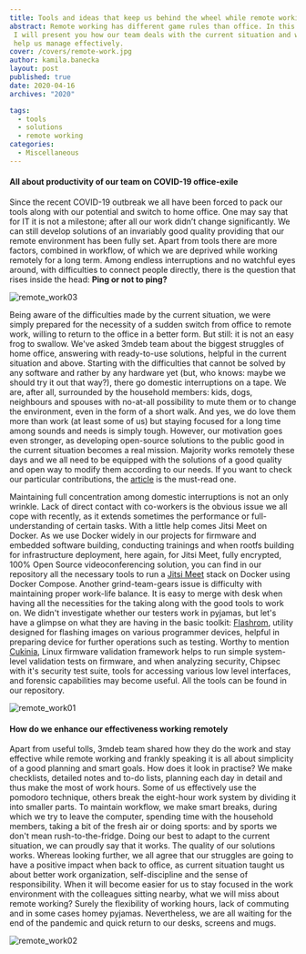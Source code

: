 ```yaml
---
title: Tools and ideas that keep us behind the wheel while remote working.
abstract: Remote working has different game rules than office. In this post
 I will present you how our team deals with the current situation and what tools
 help us manage effectively.
cover: /covers/remote-work.jpg
author: kamila.banecka
layout: post
published: true
date: 2020-04-16
archives: "2020"

tags:
  - tools
  - solutions
  - remote working
categories:
  - Miscellaneous
---
```


#### All about productivity of our team on COVID-19 office-exile

 Since the recent COVID-19 outbreak we all have been forced to pack our tools
 along with our potential and switch to home office. One may say that for IT it
 is not a milestone; after all our work didn’t change significantly. We can
 still develop solutions of an invariably good quality providing that our remote
 environment has been fully set. Apart from tools there are more factors,
 combined in workflow, of which we are deprived while working remotely for a
 long term. Among endless interruptions and no watchful eyes around, with
 difficulties to connect people directly, there is the question that rises
 inside the head: **Ping or not to ping?**

![remote_work03](/img/remote_work03.png)

 Being aware of the difficulties made by the current situation, we were simply
 prepared for the necessity of a sudden switch from office to remote work,
 willing to return to the office in a better form. But still: it is not an easy
 frog to swallow. We've asked 3mdeb team about the biggest struggles of home
 office, answering with ready-to-use solutions, helpful in the current situation
 and above. Starting with the difficulties that cannot be solved by any software
 and rather by any hardware yet (but, who knows: maybe we should try it out that
 way?), there go domestic interruptions on a tape. We are, after all, surrounded
 by the household members: kids, dogs, neighbours and spouses with no-at-all
 possibility to mute them or to change the environment, even in the form of a
 short walk. And yes, we do love them more than work (at least some of us) but
 staying focused for a long time among sounds and needs is simply tough.
 However, our motivation goes even stronger, as developing open-source solutions
 to the public good in the current situation becomes a real mission. Majority
 works remotely these days and we all need to be equipped with the solutions of
 a good quality and open way to modify them according to our needs. If you want
 to check our particular contributions, the
 [article](https://blog.3mdeb.com/2020/2020-04-16-3mdeb-contrib-q1/) is the
 must-read one.

 Maintaining full concentration among domestic interruptions is not an only
wrinkle. Lack of direct contact with co-workers is the obvious issue we all cope
with recently, as it extends sometimes the performance or full-understanding of
certain tasks. With a little help comes Jitsi Meet on Docker. As we use Docker
widely in our projects for firmware and embedded software building, conducting
trainings and when rootfs building for infrastructure deployment, here again,
for Jitsi Meet, fully encrypted, 100% Open Source videoconferencing solution,
you can find in our repository all the necessary tools to run a [Jitsi
Meet](https://github.com/3mdeb/docker-jitsi-meet) stack on Docker using Docker
Compose.  Another grind-team-gears issue is difficulty with maintaining proper
work-life balance. It is easy to merge with desk when having all the necessities
for the taking along with the good tools to work on. We didn't investigate
whether our testers work in pyjamas, but let's have a glimpse on what they are
having in the basic toolkit: [Flashrom](https://github.com/3mdeb/flashrom),
utility designed for flashing images on various programmer devices, helpful in
preparing device for further operations such as testing. Worthy to mention
[Cukinia](https://github.com/3mdeb/cukinia), Linux firmware validation framework
helps to run simple system-level validation tests on firmware, and when
analyzing security, Chipsec with it's security test suite, tools for accessing
various low level interfaces, and forensic capabilities may become useful. All
the tools can be found in our repository.

![remote_work01](/img/remote_work01.png)

#### How do we enhance our effectiveness working remotely

  Apart from useful tolls, 3mdeb team shared how they do the work and stay
  effective while remote working and frankly speaking it is all about simplicity
  of a good planning and smart goals. How does it look in practise? We make
  checklists, detailed notes and to-do lists, planning each day in detail and
  thus make the most of work hours. Some of us effectively use the pomodoro
  technique, others break the eight-hour work system by dividing it into smaller
  parts. To maintain workflow, we make smart breaks, during which we try to
  leave the computer, spending time with the household members, taking a bit of
  the fresh air or doing sports: and by sports we don't mean rush-to-the-fridge.
  Doing our best to adapt to the current situation, we can proudly say that it
  works. The quality of our solutions works. Whereas looking further, we all
  agree that our struggles are going to have a positive impact when back to
  office, as current situation taught us about better work organization,
  self-discipline and the sense of responsibility. When it will become easier
  for us to stay focused in the work environment with the colleagues sitting
  nearby, what we will miss about remote working? Surely the flexibility of
  working hours, lack of commuting and in some cases homey pyjamas.
  Nevertheless, we are all waiting for the end of the pandemic and quick return
  to our desks, screens and mugs.

  ![remote_work02](/img/remote_work02.jpg)
